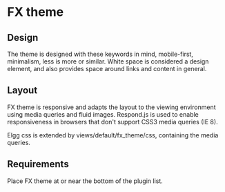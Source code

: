 FX theme
=============

Design
------

The theme is designed with these keywords in mind, mobile-first, minimalism, less is more or similar.
White space is considered a design element, and also provides space around links and content in general.

Layout
------

FX theme is responsive and adapts the layout to the viewing environment using media queries and fluid images.
Respond.js is used to enable responsiveness in browsers that don't support CSS3 media queries (IE 8).

Elgg css is extended by views/default/fx_theme/css, containing the media queries.

Requirements
------------

Place FX theme at or near the bottom of the plugin list.
